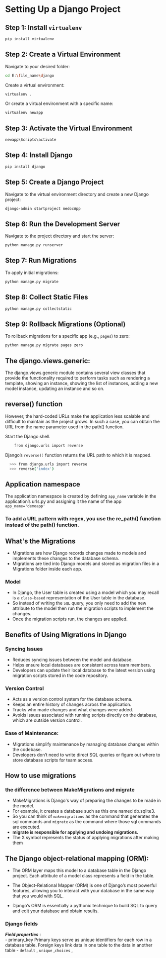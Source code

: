 
# Setting Up a Django Project

## Step 1: Install `virtualenv`
```bash
pip install virtualenv
```

## Step 2: Create a Virtual Environment
Navigate to your desired folder:
```bash
cd E:\file_name\django
```

Create a virtual environment:
```bash
virtualenv .
```

Or create a virtual environment with a specific name:
```bash
virtualenv newapp
```

## Step 3: Activate the Virtual Environment
```bash
newapp\Scripts\activate
```

## Step 4: Install Django
```bash
pip install django
```

## Step 5: Create a Django Project
Navigate to the virtual environment directory and create a new Django project:
```bash
django-admin startproject medocApp
```

## Step 6: Run the Development Server
Navigate to the project directory and start the server:
```bash
python manage.py runserver
```

## Step 7: Run Migrations
To apply initial migrations:
```bash
python manage.py migrate
```

## Step 8: Collect Static Files
```bash
python manage.py collectstatic
```

## Step 9: Rollback Migrations (Optional)
To rollback migrations for a specific app (e.g., `pages`) to zero:
```bash
python manage.py migrate pages zero
```


## The django.views.generic:
  The django.views.generic module contains several view classes that provide the functionality required to perform tasks such as rendering a template, showing an instance, showing the list of instances, adding a new model instance, updating an instance and so on. 


## reverse() function
  However, the hard-coded URLs make the application less scalable and difficult to maintain as the project grows. In such a case, you can obtain the URL from the name parameter used in the path() function.

  Start the Django shell.

```bash
    from django.urls import reverse 
```
Django’s `reverse()` function returns the URL path to which it is mapped.

```bash
  >>> from django.urls import reverse 
  >>> reverse('index') 
```

## Application namespace
 The application namespace is created by defining `app_name` variable in the application’s urls.py and assigning it the name of the app `app_name='demoapp'` 


### To add a URL pattern with regex, you use the re_path() function instead of the path() function.


## What's the Migrations 
  - Migrations are how Django records changes made to models and implements these changes to the database schema.  
  - Migrations are tied into Django models and stored as migration files in a Migrations folder inside each app.

### Model 
  - In Django, the User table is created using a model which you may recall is a `class-based` representation of the User table in the database. 
  - So instead of writing the `SQL` query, you only need to add the new attribute to the model then run the migration scripts to implement the changes. 
  - Once the migration scripts run, the changes are applied.

## Benefits of Using Migrations in Django

  ### Syncing Issues
  - Reduces syncing issues between the model and database.
  - Helps ensure local databases are consistent across team members.
  - Developers can update their local database to the latest version using migration scripts stored in the code repository.

### Version Control
  - Acts as a version control system for the database schema.
  - Keeps an entire history of changes across the application.
  - Tracks who made changes and what changes were added.
  - Avoids issues associated with running scripts directly on the database, which are outside version control.

### Ease of Maintenance:
 - Migrations simplify maintenance by managing database changes within the codebase.
 - Developers don’t need to write direct SQL queries or figure out where to store database scripts for team access.

## How to use migrations

###  the difference between MakeMigrations and migrate 
 - MakeMigrations is Django's way of preparing the changes to be made in the model. 
 - For example, it creates a database such as this one named db.sqlite3. 
 - So you can think of `makemigrations` as the command that generates the sql commands and
  `migrate` as the command where those sql commands are executed.
- **migrate is responsible for applying and undoing migrations.**
- The X symbol represents the status of applying migrations after making them

## The Django object-relational mapping (ORM):
  - The ORM layer maps this model to a database table in the Django project. 
    Each attribute of a model class represents a field in the table. 

  - The Object-Relational Mapper (ORM) is one of Django’s most powerful features, allowing you to interact with your database in the same way that you would with SQL.
  
  - Django’s ORM is essentially a pythonic technique to build SQL to query and edit your database and obtain results.

  ### Django fields
  ***Field properties*** :  
    - primary_key
      Primary keys serve as unique identifiers for each row in a database table. Foreign keys link data in one table to the data in another table
    - `default` , `unique` ,`choices` ,